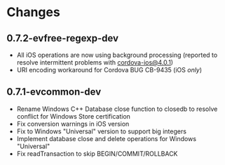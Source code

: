 # Changes

## 0.7.2-evfree-regexp-dev

- All iOS operations are now using background processing (reported to resolve intermittent problems with cordova-ios@4.0.1)
- URI encoding workaround for Cordova BUG CB-9435 (iOS *only*)

## 0.7.1-evcommon-dev

- Rename Windows C++ Database close function to closedb to resolve conflict for Windows Store certification
- Fix conversion warnings in iOS version
- Fix to Windows "Universal" version to support big integers
- Implement database close and delete operations for Windows "Universal"
- Fix readTransaction to skip BEGIN/COMMIT/ROLLBACK
